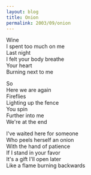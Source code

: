 ```yaml
---
layout: blog
title: Onion
permalink: 2003/09/onion
---
```


<p>Wine<br />
I spent too much on me<br />
Last night<br />
I felt your body breathe<br />
Your heart<br />
Burning next to me</p>
<p>So<br />
Here we are again<br />
Fireflies<br />
Lighting up the fence<br />
You spin<br />
Further into me<br />
We're at the end</p>
<p>I've waited here for someone<br />
Who peels herself an onion<br />
With the hand of patience<br />
If I stand in your favor<br />
It's a gift I'll open later<br />
Like a flame burning backwards</p>
